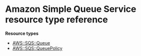 # Amazon Simple Queue Service resource type reference<a name="AWS_SQS"></a>

**Resource types**
+ [AWS::SQS::Queue](aws-properties-sqs-queues.md)
+ [AWS::SQS::QueuePolicy](aws-resource-sqs-queuepolicy.md)